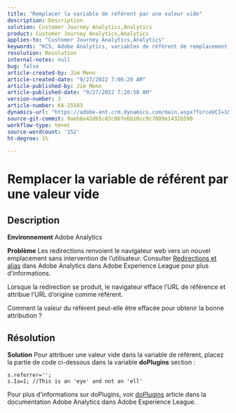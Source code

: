 ```yaml
---
title: "Remplacer la variable de référent par une valeur vide"
description: Description
solution: Customer Journey Analytics,Analytics
product: Customer Journey Analytics,Analytics
applies-to: "Customer Journey Analytics,Analytics"
keywords: "KCS, Adobe Analytics, variables de référent de remplacement, valeur vide"
resolution: Resolution
internal-notes: null
bug: false
article-created-by: Jim Menn
article-created-date: "9/27/2022 7:06:29 AM"
article-published-by: Jim Menn
article-published-date: "9/27/2022 7:20:58 AM"
version-number: 3
article-number: KA-15583
dynamics-url: "https://adobe-ent.crm.dynamics.com/main.aspx?forceUCI=1&pagetype=entityrecord&etn=knowledgearticle&id=ebf443e5-323e-ed11-9db1-0022480866ad"
source-git-commit: 9aeb8e42db5c83c0bfe6b10cc9c7809e1432b590
workflow-type: tm+mt
source-wordcount: '152'
ht-degree: 1%

---
```


# Remplacer la variable de référent par une valeur vide

## Description


<b>Environnement</b>
Adobe Analytics

<b>Problème</b>
Les redirections renvoient le navigateur web vers un nouvel emplacement sans intervention de l’utilisateur. Consulter [Redirections et alias](https://docs.adobe.com/content/help/en/analytics/technotes/redirects.html) dans Adobe Analytics dans Adobe Experience League pour plus d’informations.

Lorsque la redirection se produit, le navigateur efface l’URL de référence et attribue l’URL d’origine comme référent.

Comment la valeur du référent peut-elle être effacée pour obtenir la bonne attribution ?


## Résolution


<b>Solution</b>
Pour attribuer une valeur vide dans la variable de référent, placez la partie de code ci-dessous dans la variable <b>doPlugins</b> section :


```
s.referrer='';
s.Ia=1; //This is an 'eye' and not an 'ell'
```


Pour plus d’informations sur doPlugins, voir [doPlugins](https://docs.adobe.com/content/help/en/analytics/implementation/vars/functions/doplugins.html "Cliquez pour suivre le lien : https://docs.adobe.com/content/help/en/analytics/implementation/vars/functions/doplugins.html") article dans la documentation Adobe Analytics dans Adobe Experience League.


